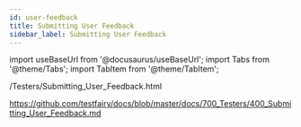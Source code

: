 ```yaml
---
id: user-feedback
title: Submitting User Feedback
sidebar_label: Submitting User Feedback
---
```


import useBaseUrl from '@docusaurus/useBaseUrl';
import Tabs from '@theme/Tabs';
import TabItem from '@theme/TabItem';


/Testers/Submitting_User_Feedback.html

https://github.com/testfairy/docs/blob/master/docs/700_Testers/400_Submitting_User_Feedback.md